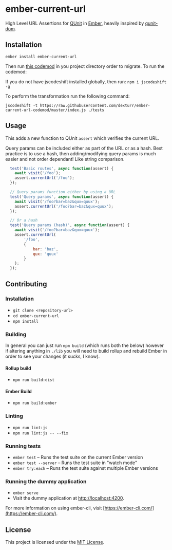 ember-current-url
==============================================================================

High Level URL Assertions for [QUnit](https://qunitjs.com/) in [Ember](http://emberjs.com), heavily inspired by [qunit-dom](https://github.com/simplabs/qunit-dom).

Installation
------------------------------------------------------------------------------

```
ember install ember-current-url
```

Then run [this codemod](https://github.com/dexturr/ember-current-url-codemod) in you project directory order to migrate.  To run the codemod:

If you do not have jscodeshift installed globally, then run: `npm i jscodeshift -g`

To perform the transformation run the following command: 

`jscodeshift -t https://raw.githubusercontent.com/dexturr/ember-current-url-codemod/master/index.js ./tests`

Usage
------------------------------------------------------------------------------

This adds a new function to QUnit `assert` which verifies the current URL.

Query params can be included either as part of the URL or as a hash. Best practice is to use a hash, then adding/modifying query params is much easier and not order dependant! Like string comparison.

```js
  test('Basic routes', async function(assert) {
    await visit('/foo');
    assert.currentUrl('/foo');
  });

  // Query params function either by using a URL 
  test('Query params', async function(assert) {
    await visit('/foo?bar=baz&qux=quux');
    assert.currentUrl('/foo?bar=baz&qux=quux');
  });

  // Or a hash
  test('Query params (hash)', async function(assert) {
    await visit('/foo?bar=baz&qux=quux');
    assert.currentUrl(
        '/foo', 
        { 
            bar: 'baz', 
            qux: 'quux' 
        }
    );
  });
```


Contributing
------------------------------------------------------------------------------

### Installation

* `git clone <repository-url>`
* `cd ember-current-url`
* `npm install`

### Building

In general you can just run `npm build` (which runs both the below) however if altering anything in `./lib` you will need to build rollup and rebuild Ember in order to see your changes (it sucks, I know).

#### Rollup build

* `npm run build:dist`

#### Ember Build

* `npm run build:ember`

### Linting

* `npm run lint:js`
* `npm run lint:js -- --fix`

### Running tests

* `ember test` – Runs the test suite on the current Ember version
* `ember test --server` – Runs the test suite in "watch mode"
* `ember try:each` – Runs the test suite against multiple Ember versions

### Running the dummy application

* `ember serve`
* Visit the dummy application at [http://localhost:4200](http://localhost:4200).

For more information on using ember-cli, visit [https://ember-cli.com/](https://ember-cli.com/).

License
------------------------------------------------------------------------------

This project is licensed under the [MIT License](LICENSE.md).
